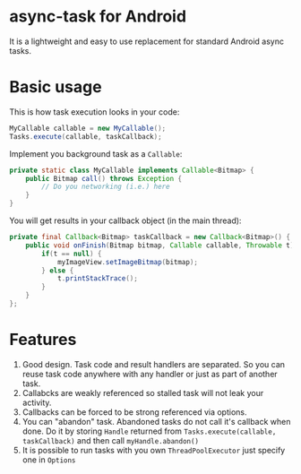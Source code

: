 async-task for Android
===========================

It is a lightweight and easy to use replacement for standard Android async tasks.

Basic usage
===========

This is how task execution looks in your code:

```java
MyCallable callable = new MyCallable();
Tasks.execute(callable, taskCallback);
```

Implement you background task as a `Callable`:

```java
private static class MyCallable implements Callable<Bitmap> {
	public Bitmap call() throws Exception {
		// Do you networking (i.e.) here
	}
}
```

You will get results in your callback object (in the main thread):

```java
private final Callback<Bitmap> taskCallback = new Callback<Bitmap>() {
	public void onFinish(Bitmap bitmap, Callable callable, Throwable t) {
		if(t == null) {
			myImageView.setImageBitmap(bitmap);
		} else {
			t.printStackTrace();
		}
	}
};
```

Features
========

1. Good design. Task code and result handlers are separated. So you can reuse task code anywhere with any handler or just as part of another task.
2. Callabcks are weakly referenced so stalled task will not leak your activity. 
3. Callbacks can be forced to be strong referenced via options.
4. You can "abandon" task. Abandoned tasks do not call it's callback when done. Do it by storing `Handle` returned from `Tasks.execute(callable, taskCallback)` and then call `myHandle.abandon()`
5. It is possible to run tasks with you own `ThreadPoolExecutor` just specify one in `Options`
